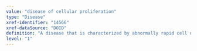 ```yaml
---
value: "disease of cellular proliferation"
type: "Disease"
xref-identifier: "14566"
xref-dataSource: "DOID"
definition: "A disease that is characterized by abnormally rapid cell division."
level: "1"
---
```

